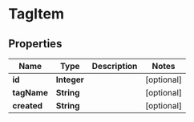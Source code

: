 

# TagItem

## Properties

Name | Type | Description | Notes
------------ | ------------- | ------------- | -------------
**id** | **Integer** |  |  [optional]
**tagName** | **String** |  |  [optional]
**created** | **String** |  |  [optional]




